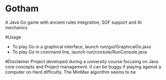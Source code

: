 Gotham
======

A Java Go game with ancient rules integration, SGF support and AI mechanics

#Usage
- To play Go in a graphical interface, launch run/gui/GraphicalGo.java
- To play Go in command line, launch run/console/RunConsole.java

#Disclaimer
Project developed during a university course focusing on Java core concepts and Project management.
It can be buggy if playing against a computer on Hard difficulty. The MinMax algorithm seems to be 
